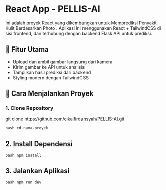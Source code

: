 # React App -  PELLIS-AI

Ini adalah proyek React yang dikembangkan untuk Memprediksi Penyakit Kulit Berdasarkan Photo . Aplikasi ini menggunakan React + TailwindCSS di sisi frontend, dan terhubung dengan backend Flask API untuk prediksi.

## 🔧 Fitur Utama

- Upload dan ambil gambar langsung dari kamera
- Kirim gambar ke API untuk analisis
- Tampilkan hasil prediksi dari backend
- Styling modern dengan TailwindCSS

## 🚀 Cara Menjalankan Proyek
### 1. Clone Repository
git clone https://github.com/cikalfirdansyah/PELLIS-AI.git

```bash cd nama-proyek ```

## 2. Install Dependensi
```bash npm install ```
## 3. Jalankan Aplikasi
```bash npm run dev ```
